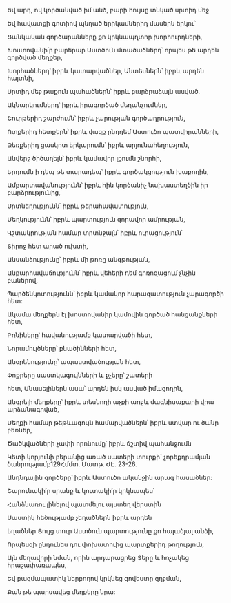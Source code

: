 Եվ արդ, ով կործանված իմ անձ, բարի հույսը տնկած սրտիդ մեջ


Եվ հավատքի գոտիով պնդած երիկամներիդ մասերն երկու՝


Ցանկական գործարանները քո կրկնապղտոր խորհուրդների,


Խոստովանի՛ր բարերար Աստծուն մտածածներդ՝ որպես թե արդեն գործված մեղքեր,


Խորհածներդ՝ իբրև կատարվածներ, Անտեսներն՝ իբրև արդեն հայտնի,


Սրտիդ մեջ թաքուն պահածներն՝ իբրև բարձրաձայն ասված.


Ակնարկումներդ՝ իբրև իրագործած մեղանչումներ,


Շուրթերիդ շարժումն՝ իբրև չարության գործադրություն,


Ոտքերիդ հետքերն՝ իբրև վազք ընդդեմ Աստուծո պատվիրանների,


Ձեռքերիդ ցասկոտ երկարումն՝ իբրև արյունահեղություն,


Անվերջ ծիծաղելն՝ իբրև կամավոր լքումն շնորհի,


Երդումն ի դեպ թե տարադեպ՝ իբրև գործակցություն խաբողին,


Ամբարտավանությունն՝ իբրև հին կործանիչ նախաստեղծին իր բարձրությունից,


Սրտնեղությունն՝ իբրև թերահավատություն,


Մեղկությունն՝ իբրև պարտություն զորավոր ամրության,


Վշտակրության համար տրտնջալն՝ իբրև ուրացություն՝


Տիրոջ հետ արած ուխտի,


Անսանձությունը՝ իբրև մի թոռը անգթության,


Անբարհավաճությունն՝ իբրև վեհերի դեմ գոռոզացում չնչին բաներով,


Պարծենկոտությունն՝ իբրև կամակոր հարազատություն չարագործի հետ:


Ակամա մեղքերն էլ խոստովանիր կամովին գործած հանցանքների հետ,


Բռնիները՝ հավանությամբ կատարվածի հետ,


Նորամույծները՝ բնածինների հետ,


Անօրենությունը՝ ապաստվածության հետ,


Փոքրերը սաստկագույնների և քչերը՝ շատերի


հետ, Անասելիներն ասա՝ արդեն իսկ ասված իմացողին,


Անգրելի մեղքերը՝ իբրև տեսնողի աչքի առջև մագնիսաքարի վրա արձանագրված,


Մեղքի համար թեթևագույն համարվածներն՝ իբրև ստվար ու ծանր բեռներ,


Ծածկվածների չափի որոնումը՝ իբրև ճշտիվ պահանջումն


Կետի կորյունի բերանից առած սատերի տուրքի` չորեքդրամյան ծանրությամբ129Հմմտ. Մատթ. ԺԷ. 23-26.


Անդնդային գործերը՝ իբրև Աստուծո ականջին արագ հասածներ:


Շարունակի՛ր սրանք և կուտակի՛ր կրկնապես՝


Հանձնառու լինելով պատմելու այստեղ վերստին


Սաստիկ հեծությամբ չեղածներն իբրև արդեն


եղածներ Ցույց տուր Աստծուն պարտությունը քո հալածյալ անձի,


Որպեսզի ընդունես դու փոխատուից պարտքերիդ թողություն,


Այն մեղավորի նման, որին արդարացրեց Տերը և հռչակեց հրաշափառապես,


Եվ բազմապատիկ ներբողով կրկնեց գովեստը զղջման,


Քան թե պարսավեց մեղքերը նրա: